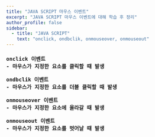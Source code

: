 ```yaml
---
title: "JAVA SCRIPT 마우스 이벤트"
excerpt: "JAVA SCRIPT 마우스 이벤트에 대해 학습 후 정리"
author_profile: false
sidebar:
  - title: "JAVA SCRIPT"
    text: "onclick, ondbclik, onmouseover, onmouseout"
---
```

<h4>
<pre>
onclick 이벤트
- 마우스가 지정한 요소를 클릭할 때 발생<br>
ondbclik 이벤트
- 마우스가 지정한 요소를 더블 클릭할 때 발생<br>
onmouseover 이벤트
- 마우스가 지정한 요소에 올라갈 때 발생<br>
onmouseout 이벤트
- 마우스가 지정한 요소를 벗어날 때 발생
</pre>
</h4>
